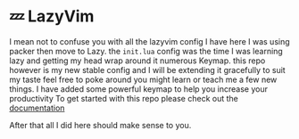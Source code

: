 # 💤 LazyVim


I mean not to confuse you with all the lazyvim config I have here I was using 
packer then move to Lazy. the `init.lua` config was the time I was learning lazy 
and getting my head wrap around it numerous Keymap. this repo however is my new stable config 
and I will be extending it gracefully to suit my taste feel free to poke around you might learn or teach 
me a few new things. 
I have added some powerful keymap to help you increase your productivity 
To get started with this repo please check out the  [documentation](https://lazyvim.github.io/installation) 

After that all I did here should make sense to you.
